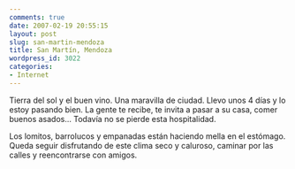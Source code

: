 ```yaml
---
comments: true
date: 2007-02-19 20:55:15
layout: post
slug: san-martin-mendoza
title: San Martín, Mendoza
wordpress_id: 3022
categories:
- Internet
---
```


Tierra del sol y el buen vino. Una maravilla de ciudad. Llevo unos 4 días y lo estoy pasando bien. La gente te recibe, te invita a pasar a su casa, comer buenos asados... Todavía no se pierde esta hospitalidad.





Los lomitos, barrolucos y empanadas están haciendo mella en el estómago. Queda seguir disfrutando de este clima seco y caluroso, caminar por las calles y reencontrarse con amigos.

